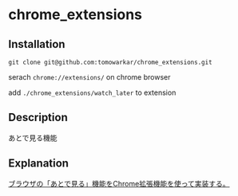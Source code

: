 # chrome_extensions


## Installation
```
git clone git@github.com:tomowarkar/chrome_extensions.git
```
serach `chrome://extensions/` on chrome browser

add `./chrome_extensions/watch_later` to extension

## Description
あとで見る機能

## Explanation
[ブラウザの「あとで見る」機能をChrome拡張機能を使って実装する。](https://qiita.com/tomowarkar/items/7563c4e3f3abf4119e99)